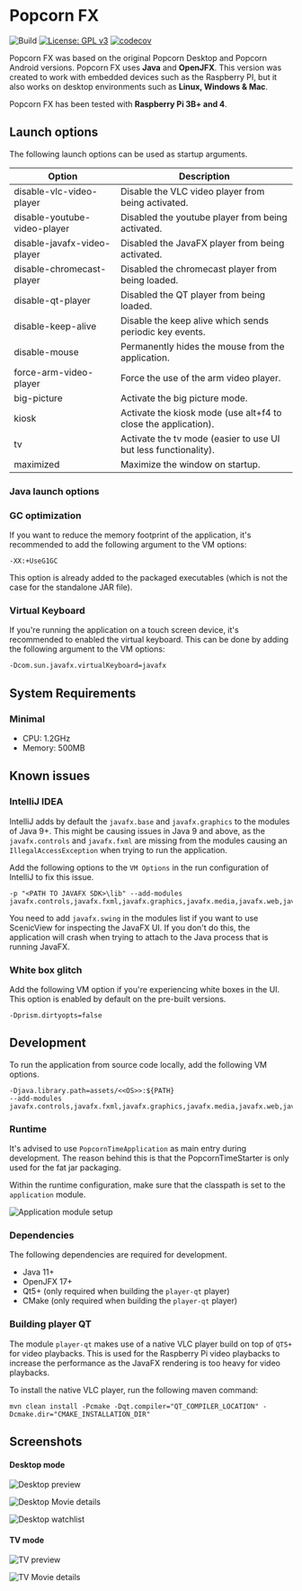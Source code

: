 # Popcorn FX

![Build](https://github.com/yoep/popcorn-desktop-javafx/workflows/Build/badge.svg)
[![License: GPL v3](https://img.shields.io/badge/License-GPLv3-blue.svg)](https://www.gnu.org/licenses/gpl-3.0)
[![codecov](https://codecov.io/gh/yoep/popcorn-desktop-javafx/branch/master/graph/badge.svg?token=A801IOOZAH)](https://codecov.io/gh/yoep/popcorn-desktop-javafx)

Popcorn FX was based on the original Popcorn Desktop and Popcorn Android versions. Popcorn FX uses **Java**
and **OpenJFX**. This version was created to work with embedded devices such as the Raspberry PI, but it also works
on desktop environments such as **Linux, Windows & Mac**.

Popcorn FX has been tested with **Raspberry Pi 3B+ and 4**.

## Launch options

The following launch options can be used as startup arguments.

| Option                       | Description                                                     |
|------------------------------|-----------------------------------------------------------------|
| disable-vlc-video-player     | Disable the VLC video player from being activated.              |
| disable-youtube-video-player | Disabled the youtube player from being activated.               |
| disable-javafx-video-player  | Disabled the JavaFX player from being activated.                |
| disable-chromecast-player    | Disabled the chromecast player from being loaded.               |
| disable-qt-player            | Disabled the QT player from being loaded.                       |
| disable-keep-alive           | Disable the keep alive which sends periodic key events.         |
| disable-mouse                | Permanently hides the mouse from the application.               |
| force-arm-video-player       | Force the use of the arm video player.                          |
| big-picture                  | Activate the big picture mode.                                  |
| kiosk                        | Activate the kiosk mode (use alt+f4 to close the application).  |
| tv                           | Activate the tv mode (easier to use UI but less functionality). |
| maximized                    | Maximize the window on startup.                                 |

### Java launch options

### GC optimization

If you want to reduce the memory footprint of the application, it's recommended to add the following argument to the VM
options:

    -XX:+UseG1GC

This option is already added to the packaged executables
(which is not the case for the standalone JAR file).

### Virtual Keyboard

If you're running the application on a touch screen device, it's recommended to enabled the virtual keyboard. This can
be done by adding the following argument to the VM options:

    -Dcom.sun.javafx.virtualKeyboard=javafx 

## System Requirements

### Minimal

- CPU: 1.2GHz
- Memory: 500MB

## Known issues

### IntelliJ IDEA

IntelliJ adds by default the `javafx.base` and `javafx.graphics` to the modules of Java 9+. This might be causing issues
in Java 9 and above, as the `javafx.controls` and `javafx.fxml` are missing from the modules causing
an `IllegalAccessException` when trying to run the application.

Add the following options to the `VM Options` in the run configuration of IntelliJ to fix this issue.

    -p "<PATH TO JAVAFX SDK>\lib" --add-modules javafx.controls,javafx.fxml,javafx.graphics,javafx.media,javafx.web,javafx.swing

You need to add `javafx.swing` in the modules list if you want to use ScenicView for inspecting the JavaFX UI. If you
don't do this, the application will crash when trying to attach to the Java process that is running JavaFX.

### White box glitch

Add the following VM option if you're experiencing white boxes in the UI. This option is enabled by default on the
pre-built versions.

    -Dprism.dirtyopts=false

## Development

To run the application from source code locally, add the following VM options.

    -Djava.library.path=assets/<<OS>>:${PATH}
    --add-modules javafx.controls,javafx.fxml,javafx.graphics,javafx.media,javafx.web,javafx.swing

### Runtime

It's advised to use `PopcornTimeApplication` as main entry during development. The reason behind this is that the
PopcornTimeStarter is only used for the fat jar packaging.

Within the runtime configuration, make sure that the classpath is set to the `application` module.

![Application module setup](https://i.imgur.com/EVDQLmS.png)

### Dependencies

The following dependencies are required for development.

- Java 11+
- OpenJFX 17+
- Qt5+ (only required when building the `player-qt` player)
- CMake (only required when building the `player-qt` player)

### Building player QT

The module `player-qt` makes use of a native VLC player build on top of `QT5+` for video playbacks. This is used
for the Raspberry Pi video playbacks to increase the performance as the JavaFX rendering is too heavy for video
playbacks.

To install the native VLC player, run the following maven command:

    mvn clean install -Pcmake -Dqt.compiler="QT_COMPILER_LOCATION" -Dcmake.dir="CMAKE_INSTALLATION_DIR"

## Screenshots

#### Desktop mode

![Desktop preview](https://i.imgur.com/hkmMGDb.png)

![Desktop Movie details](https://i.imgur.com/Rz6ABUu.png)

![Desktop watchlist](https://i.imgur.com/bG5MiKF.png)

#### TV mode

![TV preview](https://i.imgur.com/QHQQKQk.png)

![TV Movie details](https://i.imgur.com/FD0Hp3o.png)
